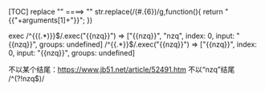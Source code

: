[TOC]
replace
    "<color color_tag='#112233+++#112233'>" ====> "<color color_tag='{{#112233}}+++{{#112233}}'>"
    str.replace(/(#.{6})/g,function(){
        return "{{"+arguments[1]+"}}";
    })

exec
    /^{{(.*)}}$/.exec("{{nzq}}") => ["{{nzq}}", "nzq", index: 0, input: "{{nzq}}", groups: undefined]
    /^{{.*}}$/.exec("{{nzq}}")   => ["{{nzq}}", index: 0, input: "{{nzq}}", groups: undefined]


不以某个结尾：https://www.jb51.net/article/52491.htm
    不以“nzq”结尾 /^(?!nzq$)/
